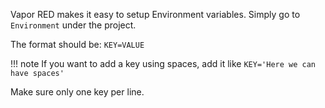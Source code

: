Vapor RED makes it easy to setup Environment variables. Simply go to `Environment` under the project.

The format should be:
`KEY=VALUE`

!!! note
    If you want to add a key using spaces, add it like `KEY='Here we can have spaces'`

Make sure only one key per line.
